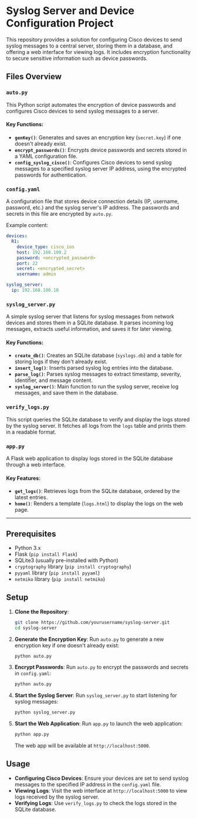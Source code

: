 # Syslog Server and Device Configuration Project

This repository provides a solution for configuring Cisco devices to send syslog messages to a central server, storing them in a database, and offering a web interface for viewing logs. It includes encryption functionality to secure sensitive information such as device passwords.

## Files Overview

### `auto.py`
This Python script automates the encryption of device passwords and configures Cisco devices to send syslog messages to a server.

#### Key Functions:
- **`genKey()`**: Generates and saves an encryption key (`secret.key`) if one doesn't already exist.
- **`encrypt_passwords()`**: Encrypts device passwords and secrets stored in a YAML configuration file.
- **`config_syslog_cisco()`**: Configures Cisco devices to send syslog messages to a specified syslog server IP address, using the encrypted passwords for authentication.

### `config.yaml`
A configuration file that stores device connection details (IP, username, password, etc.) and the syslog server's IP address. The passwords and secrets in this file are encrypted by `auto.py`.

Example content:
```yaml
devices:
  R1:
    device_type: cisco_ios
    host: 192.168.100.2
    password: <encrypted_password>
    port: 22
    secret: <encrypted_secret>
    username: admin

syslog_server:
  ip: 192.168.100.10
```

### `syslog_server.py`
A simple syslog server that listens for syslog messages from network devices and stores them in a SQLite database. It parses incoming log messages, extracts useful information, and saves it for later viewing.

#### Key Functions:
- **`create_db()`**: Creates an SQLite database (`syslogs.db`) and a table for storing logs if they don't already exist.
- **`insert_log()`**: Inserts parsed syslog log entries into the database.
- **`parse_log()`**: Parses syslog messages to extract timestamp, severity, identifier, and message content.
- **`syslog_server()`**: Main function to run the syslog server, receive log messages, and save them in the database.

### `verify_logs.py`
This script queries the SQLite database to verify and display the logs stored by the syslog server. It fetches all logs from the `logs` table and prints them in a readable format.

### `app.py`
A Flask web application to display logs stored in the SQLite database through a web interface.

#### Key Features:
- **`get_logs()`**: Retrieves logs from the SQLite database, ordered by the latest entries.
- **`home()`**: Renders a template (`logs.html`) to display the logs on the web page.

---

## Prerequisites

- Python 3.x
- Flask (`pip install Flask`)
- SQLite3 (usually pre-installed with Python)
- `cryptography` library (`pip install cryptography`)
- `pyyaml` library (`pip install pyyaml`)
- `netmiko` library (`pip install netmiko`)

## Setup

1. **Clone the Repository**:
   ```bash
   git clone https://github.com/yourusername/syslog-server.git
   cd syslog-server
   ```

2. **Generate the Encryption Key**:
   Run `auto.py` to generate a new encryption key if one doesn't already exist:
   ```bash
   python auto.py
   ```

3. **Encrypt Passwords**:
   Run `auto.py` to encrypt the passwords and secrets in `config.yaml`:
   ```bash
   python auto.py
   ```

4. **Start the Syslog Server**:
   Run `syslog_server.py` to start listening for syslog messages:
   ```bash
   python syslog_server.py
   ```

5. **Start the Web Application**:
   Run `app.py` to launch the web application:
   ```bash
   python app.py
   ```
   The web app will be available at `http://localhost:5000`.

## Usage

- **Configuring Cisco Devices**: Ensure your devices are set to send syslog messages to the specified IP address in the `config.yaml` file.
- **Viewing Logs**: Visit the web interface at `http://localhost:5000` to view logs received by the syslog server.
- **Verifying Logs**: Use `verify_logs.py` to check the logs stored in the SQLite database.
